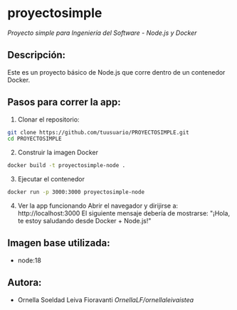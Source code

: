 # proyectosimple
*Proyecto simple para Ingeniería del Software - Node.js y Docker*

## Descripción: 
Este es un proyecto básico de Node.js que corre dentro de un contenedor Docker.

## Pasos para correr la app:

1. Clonar el repositorio:
```bash
git clone https://github.com/tuusuario/PROYECTOSIMPLE.git
cd PROYECTOSIMPLE
```
2. Construir la imagen Docker
```bash
docker build -t proyectosimple-node . 
```
3.  Ejecutar el contenedor
```bash
docker run -p 3000:3000 proyectosimple-node
```
4. Ver la app funcionando
Abrir el navegador y dirijirse a: 
http://localhost:3000
El siguiente mensaje debería de mostrarse:
"¡Hola, te estoy saludando desde Docker + Node.js!"

## Imagen base utilizada: 
- node:18 

## Autora:
- Ornella Soeldad Leiva Fioravanti *OrnellaLF/ornellaleivaistea*